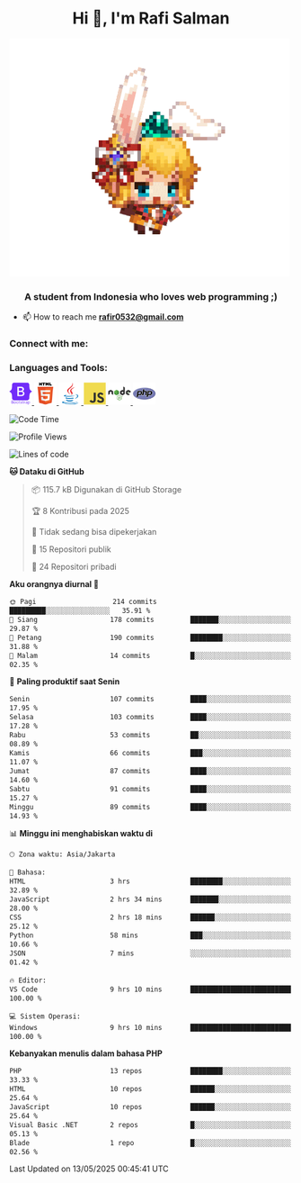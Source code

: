 <h1 align="center">Hi 👋, I'm Rafi Salman</h1>
<img src="img/lp.gif" /> 
<h3 align="center">A student from Indonesia who loves web programming ;)</h3>

- 📫 How to reach me **rafir0532@gmail.com**

<h3 align="left">Connect with me:</h3>
<p align="left">
</p>

<h3 align="left">Languages and Tools:</h3>
<p align="left"> <a href="https://getbootstrap.com" target="_blank" rel="noreferrer"> <img src="https://raw.githubusercontent.com/devicons/devicon/master/icons/bootstrap/bootstrap-plain-wordmark.svg" alt="bootstrap" width="40" height="40"/> </a> <a href="https://www.w3.org/html/" target="_blank" rel="noreferrer"> <img src="https://raw.githubusercontent.com/devicons/devicon/master/icons/html5/html5-original-wordmark.svg" alt="html5" width="40" height="40"/> </a> <a href="https://www.java.com" target="_blank" rel="noreferrer"> <img src="https://raw.githubusercontent.com/devicons/devicon/master/icons/java/java-original.svg" alt="java" width="40" height="40"/> </a> <a href="https://developer.mozilla.org/en-US/docs/Web/JavaScript" target="_blank" rel="noreferrer"> <img src="https://raw.githubusercontent.com/devicons/devicon/master/icons/javascript/javascript-original.svg" alt="javascript" width="40" height="40"/> </a> <a href="https://nodejs.org" target="_blank" rel="noreferrer"> <img src="https://raw.githubusercontent.com/devicons/devicon/master/icons/nodejs/nodejs-original-wordmark.svg" alt="nodejs" width="40" height="40"/> </a> <a href="https://www.php.net" target="_blank" rel="noreferrer"> <img src="https://raw.githubusercontent.com/devicons/devicon/master/icons/php/php-original.svg" alt="php" width="40" height="40"/> </a> </p>

<!--START_SECTION:waka-->
![Code Time](http://img.shields.io/badge/Code%20Time-401%20hrs%2059%20mins-blue)

![Profile Views](http://img.shields.io/badge/Profil%20dilihat-10-blue)

![Lines of code](https://img.shields.io/badge/Sejak%20Hello%20World%20aku%20telah%20menulis-1.8%20million%20baris%20kode-blue)

**🐱 Dataku di GitHub** 

> 📦 115.7 kB Digunakan di GitHub Storage 
 > 
> 🏆 8 Kontribusi pada 2025
 > 
> 🚫 Tidak sedang bisa dipekerjakan
 > 
> 📜 15 Repositori publik 
 > 
> 🔑 24 Repositori pribadi 
 > 
**Aku orangnya diurnal 🐤** 

```text
🌞 Pagi                   214 commits         █████████░░░░░░░░░░░░░░░░   35.91 % 
🌆 Siang                  178 commits         ███████░░░░░░░░░░░░░░░░░░   29.87 % 
🌃 Petang                 190 commits         ████████░░░░░░░░░░░░░░░░░   31.88 % 
🌙 Malam                  14 commits          █░░░░░░░░░░░░░░░░░░░░░░░░   02.35 % 
```
📅 **Paling produktif saat Senin** 

```text
Senin                    107 commits         ████░░░░░░░░░░░░░░░░░░░░░   17.95 % 
Selasa                   103 commits         ████░░░░░░░░░░░░░░░░░░░░░   17.28 % 
Rabu                     53 commits          ██░░░░░░░░░░░░░░░░░░░░░░░   08.89 % 
Kamis                    66 commits          ███░░░░░░░░░░░░░░░░░░░░░░   11.07 % 
Jumat                    87 commits          ████░░░░░░░░░░░░░░░░░░░░░   14.60 % 
Sabtu                    91 commits          ████░░░░░░░░░░░░░░░░░░░░░   15.27 % 
Minggu                   89 commits          ████░░░░░░░░░░░░░░░░░░░░░   14.93 % 
```


📊 **Minggu ini menghabiskan waktu di** 

```text
🕑︎ Zona waktu: Asia/Jakarta

💬 Bahasa: 
HTML                     3 hrs               ████████░░░░░░░░░░░░░░░░░   32.89 % 
JavaScript               2 hrs 34 mins       ███████░░░░░░░░░░░░░░░░░░   28.00 % 
CSS                      2 hrs 18 mins       ██████░░░░░░░░░░░░░░░░░░░   25.12 % 
Python                   58 mins             ███░░░░░░░░░░░░░░░░░░░░░░   10.66 % 
JSON                     7 mins              ░░░░░░░░░░░░░░░░░░░░░░░░░   01.42 % 

🔥 Editor: 
VS Code                  9 hrs 10 mins       █████████████████████████   100.00 % 

💻 Sistem Operasi: 
Windows                  9 hrs 10 mins       █████████████████████████   100.00 % 
```

**Kebanyakan menulis dalam bahasa PHP** 

```text
PHP                      13 repos            ████████░░░░░░░░░░░░░░░░░   33.33 % 
HTML                     10 repos            ██████░░░░░░░░░░░░░░░░░░░   25.64 % 
JavaScript               10 repos            ██████░░░░░░░░░░░░░░░░░░░   25.64 % 
Visual Basic .NET        2 repos             █░░░░░░░░░░░░░░░░░░░░░░░░   05.13 % 
Blade                    1 repo              █░░░░░░░░░░░░░░░░░░░░░░░░   02.56 % 
```




 Last Updated on 13/05/2025 00:45:41 UTC
<!--END_SECTION:waka-->
